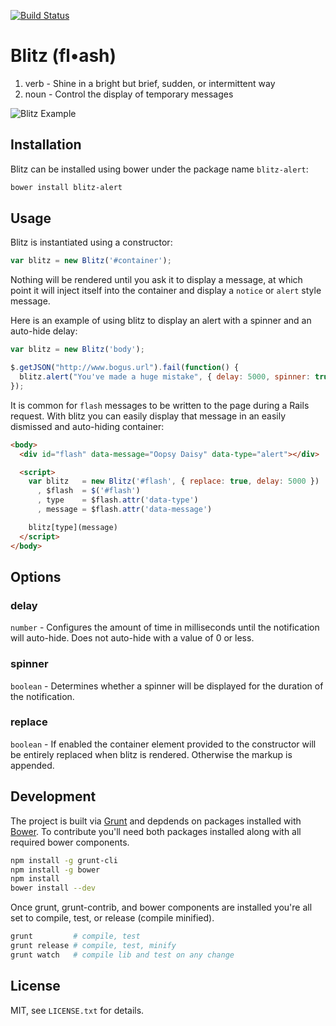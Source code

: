 [![Build Status](https://travis-ci.org/dscout/blitz.png?branch=master)](https://travis-ci.org/dscout/blitz)

# Blitz (fl•ash)

1. verb - Shine in a bright but brief, sudden, or intermittent way
2. noun - Control the display of temporary messages

![Blitz Example](http://assets-dscoutapp-com.s3.amazonaws.com/blitz_sample.png)

## Installation

Blitz can be installed using bower under the package name `blitz-alert`:

```bash
bower install blitz-alert
```

## Usage

Blitz is instantiated using a constructor:

```javascript
var blitz = new Blitz('#container');
```

Nothing will be rendered until you ask it to display a message, at which point
it will inject itself into the container and display a `notice` or `alert`
style message.

Here is an example of using blitz to display an alert with a spinner and an
auto-hide delay:

```javascript
var blitz = new Blitz('body');

$.getJSON("http://www.bogus.url").fail(function() {
  blitz.alert("You've made a huge mistake", { delay: 5000, spinner: true });
});
```

It is common for `flash` messages to be written to the page during a Rails
request. With blitz you can easily display that message in an easily dismissed
and auto-hiding container:

```html
<body>
  <div id="flash" data-message="Oopsy Daisy" data-type="alert"></div>

  <script>
    var blitz   = new Blitz('#flash', { replace: true, delay: 5000 })
      , $flash  = $('#flash')
      , type    = $flash.attr('data-type')
      , message = $flash.attr('data-message')

    blitz[type](message)
  </script>
</body>
```

## Options

### delay

`number` - Configures the amount of time in milliseconds until the notification
will auto-hide. Does not auto-hide with a value of 0 or less.

### spinner

`boolean` - Determines whether a spinner will be displayed for the duration of
the notification.

### replace

`boolean` - If enabled the container element provided to the constructor will
be entirely replaced when blitz is rendered. Otherwise the markup is appended.

## Development

The project is built via [Grunt](http://gruntjs.com) and depdends on packages
installed with [Bower](http://bower.io). To contribute you'll need both
packages installed along with all required bower components.

```bash
npm install -g grunt-cli
npm install -g bower
npm install
bower install --dev
```

Once grunt, grunt-contrib, and bower components are installed you're all set to
compile, test, or release (compile minified).

```bash
grunt         # compile, test
grunt release # compile, test, minify
grunt watch   # compile lib and test on any change
```

## License

MIT, see `LICENSE.txt` for details.
